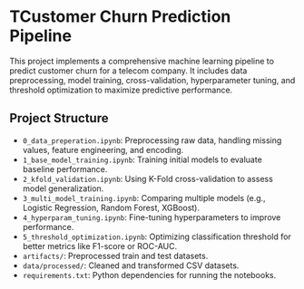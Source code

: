 # TCustomer Churn Prediction Pipeline

This project implements a comprehensive machine learning pipeline to predict customer churn for a telecom company. It includes data preprocessing, model training, cross-validation, hyperparameter tuning, and threshold optimization to maximize predictive performance.

## Project Structure

- `0_data_preperation.ipynb`: Preprocessing raw data, handling missing values, feature engineering, and encoding.
- `1_base_model_training.ipynb`: Training initial models to evaluate baseline performance.
- `2_kfold_validation.ipynb`: Using K-Fold cross-validation to assess model generalization.
- `3_multi_model_training.ipynb`: Comparing multiple models (e.g., Logistic Regression, Random Forest, XGBoost).
- `4_hyperparam_tuning.ipynb`: Fine-tuning hyperparameters to improve performance.
- `5_threshold_optimization.ipynb`: Optimizing classification threshold for better metrics like F1-score or ROC-AUC.
- `artifacts/`: Preprocessed train and test datasets.
- `data/processed/`: Cleaned and transformed CSV datasets.
- `requirements.txt`: Python dependencies for running the notebooks.
